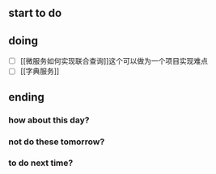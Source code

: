 ## start to do
## doing
- [ ] [[微服务如何实现联合查询]]这个可以做为一个项目实现难点
- [ ] [[字典服务]]
## ending
### how about this day?
### not do these tomorrow?
### to do next time?
